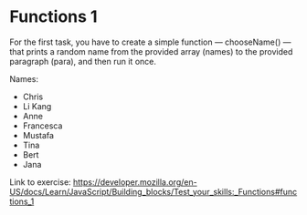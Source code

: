 # Functions 1
For the first task, you have to create a simple function — chooseName() — that prints a random name from the provided array (names) to the provided paragraph (para), and then run it once.

Names:
 - Chris
 - Li Kang
 - Anne
 - Francesca
 - Mustafa
 - Tina
 - Bert
 - Jana

Link to exercise: https://developer.mozilla.org/en-US/docs/Learn/JavaScript/Building_blocks/Test_your_skills:_Functions#functions_1
